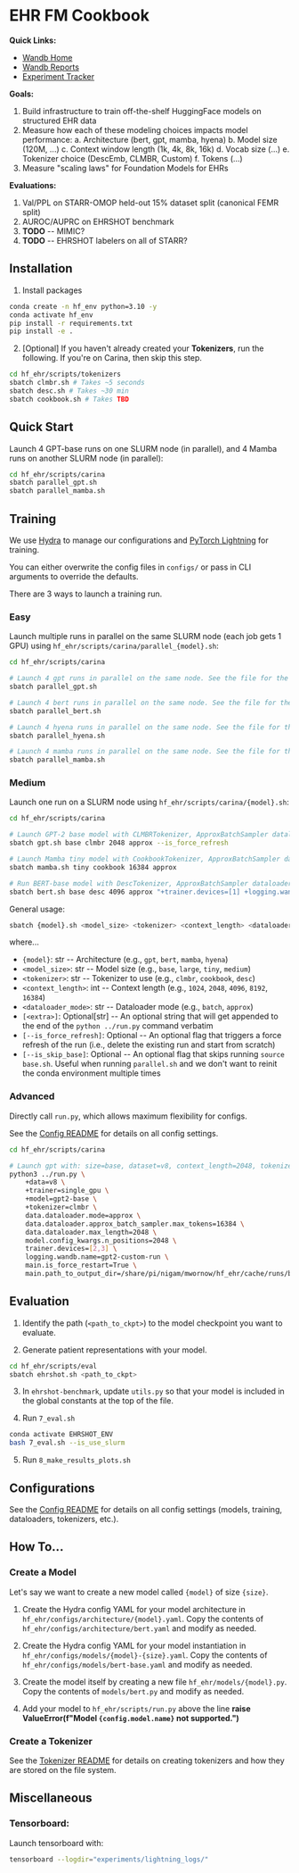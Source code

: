 # EHR FM Cookbook

**Quick Links:**
* [Wandb Home](https://wandb.ai/ehr-fm/hf_ehr?nw=nwusermiking98)
* [Wandb Reports](https://wandb.ai/ehr-fm/hf_ehr/reportlist)
* [Experiment Tracker](https://docs.google.com/spreadsheets/u/1/d/1YTQaoaAicntzNqe0jeUoU5yiAAh-Q6UeZBT9yBBf7mc/edit#gid=0)

**Goals:**
1. Build infrastructure to train off-the-shelf HuggingFace models on structured EHR data
2. Measure how each of these modeling choices impacts model performance:
    a. Architecture (bert, gpt, mamba, hyena)
    b. Model size (120M, ...)
    c. Context window length (1k, 4k, 8k, 16k)
    d. Vocab size (...)
    e. Tokenizer choice (DescEmb, CLMBR, Custom)
    f. Tokens (...)
3. Measure "scaling laws" for Foundation Models for EHRs

**Evaluations:**
1. Val/PPL on STARR-OMOP held-out 15% dataset split (canonical FEMR split)
2. AUROC/AUPRC on EHRSHOT benchmark
3. **TODO** -- MIMIC?
3. **TODO** -- EHRSHOT labelers on all of STARR?

## Installation

1. Install packages
```bash
conda create -n hf_env python=3.10 -y
conda activate hf_env
pip install -r requirements.txt
pip install -e .
```

2. [Optional] If you haven't already created your **Tokenizers**, run the following. If you're on Carina, then skip this step.
```bash
cd hf_ehr/scripts/tokenizers
sbatch clmbr.sh # Takes ~5 seconds
sbatch desc.sh # Takes ~30 min
sbatch cookbook.sh # Takes TBD
```

## Quick Start

Launch 4 GPT-base runs on one SLURM node (in parallel), and 4 Mamba runs on another SLURM node (in parallel):

```bash
cd hf_ehr/scripts/carina
sbatch parallel_gpt.sh
sbatch parallel_mamba.sh
```

## Training

We use [Hydra](https://github.com/facebookresearch/hydra) to manage our configurations and [PyTorch Lightning](https://github.com/Lightning-AI/pytorch-lightning) for training. 

You can either overwrite the config files in `configs/` or pass in CLI arguments to override the defaults.

There are 3 ways to launch a training run. 

### Easy

Launch multiple runs in parallel on the same SLURM node  (each job gets 1 GPU) using `hf_ehr/scripts/carina/parallel_{model}.sh`:

```bash
cd hf_ehr/scripts/carina

# Launch 4 gpt runs in parallel on the same node. See the file for the specific model versions run.
sbatch parallel_gpt.sh

# Launch 4 bert runs in parallel on the same node. See the file for the specific model versions run.
sbatch parallel_bert.sh

# Launch 4 hyena runs in parallel on the same node. See the file for the specific model versions run.
sbatch parallel_hyena.sh

# Launch 4 mamba runs in parallel on the same node. See the file for the specific model versions run.
sbatch parallel_mamba.sh
```

### Medium

Launch one run on a SLURM node using `hf_ehr/scripts/carina/{model}.sh`:

```bash
cd hf_ehr/scripts/carina

# Launch GPT-2 base model with CLMBRTokenizer, ApproxBatchSampler dataloader, and 2048 context length; force train from scratch and not resume prior run (even if exists)
sbatch gpt.sh base clmbr 2048 approx --is_force_refresh

# Launch Mamba tiny model with CookbookTokenizer, ApproxBatchSampler dataloader, and 16384 context length; resume prior run if exists
sbatch mamba.sh tiny cookbook 16384 approx

# Run BERT-base model with DescTokenizer, ApproxBatchSampler dataloader, and 4096 context length; resume prior run if exists; overwrite the default device assignment to GPU 1; give wandb run a name of `custom`
sbatch bert.sh base desc 4096 approx "+trainer.devices=[1] +logging.wandb.name=custom"
```

General usage:
```bash
sbatch {model}.sh <model_size> <tokenizer> <context_length> <dataloader_mode> [<extra>] [--is_force_refresh] [--is_skip_base]`
```

where...
- `{model}`: str -- Architecture (e.g., `gpt`, `bert`, `mamba`, `hyena`)
- `<model_size>`: str -- Model size (e.g., `base`, `large`, `tiny`, `medium`)
- `<tokenizer>`: str -- Tokenizer to use (e.g., `clmbr`, `cookbook`, `desc`)
- `<context_length>`: int -- Context length (e.g., `1024`, `2048`, `4096`, `8192`, `16384`)
- `<dataloader_mode>`: str -- Dataloader mode (e.g., `batch`, `approx`)
- `[<extra>]`: Optional[str] -- An optional string that will get appended to the end of the `python ../run.py` command verbatim
- `[--is_force_refresh]`: Optional -- An optional flag that triggers a force refresh of the run (i.e., delete the existing run and start from scratch)
- `[--is_skip_base]`: Optional -- An optional flag that skips running `source base.sh`. Useful when running `parallel.sh` and we don't want to reinit the conda environment multiple times

### Advanced

Directly call `run.py`, which allows maximum flexibility for configs. 

See the [Config README](hf_ehr/configs/README.md) for details on all config settings.

```bash
cd hf_ehr/scripts/carina

# Launch gpt with: size=base, dataset=v8, context_length=2048, tokenizer=CLMBRTokenizer, sampler=ApproxBatchSampler, max_tokens_per_batch=16384, use_cuda_devices=2,3, wandb_logging_name=gpt2-custom-run, force_restart_existing_run=True, save_to_path=/share/pi/nigam/mwornow/hf_ehr/cache/runs/bert-test/
python3 ../run.py \
    +data=v8 \
    +trainer=single_gpu \
    +model=gpt2-base \
    +tokenizer=clmbr \
    data.dataloader.mode=approx \
    data.dataloader.approx_batch_sampler.max_tokens=16384 \
    data.dataloader.max_length=2048 \
    model.config_kwargs.n_positions=2048 \
    trainer.devices=[2,3] \
    logging.wandb.name=gpt2-custom-run \
    main.is_force_restart=True \
    main.path_to_output_dir=/share/pi/nigam/mwornow/hf_ehr/cache/runs/bert-test/
```

## Evaluation

1. Identify the path (`<path_to_ckpt>`) to the model checkpoint you want to evaluate.

2. Generate patient representations with your model.

```bash
cd hf_ehr/scripts/eval
sbatch ehrshot.sh <path_to_ckpt>
```

3. In `ehrshot-benchmark`, update `utils.py` so that your model is included in the global constants at the top of the file.

4. Run `7_eval.sh`

```bash
conda activate EHRSHOT_ENV
bash 7_eval.sh --is_use_slurm
```

5. Run `8_make_results_plots.sh`

## Configurations

See the [Config README](hf_ehr/configs/README.md) for details on all config settings (models, training, dataloaders, tokenizers, etc.).

## How To...

### Create a Model

Let's say we want to create a new model called `{model}` of size `{size}`.

1. Create the Hydra config YAML for your model architecture in `hf_ehr/configs/architecture/{model}.yaml`. Copy the contents of `hf_ehr/configs/architecture/bert.yaml` and modify as needed. 

2. Create the Hydra config YAML for your model instantiation in `hf_ehr/configs/models/{model}-{size}.yaml`. Copy the contents of `hf_ehr/configs/models/bert-base.yaml` and modify as needed.

3. Create the model itself by creating a new file `hf_ehr/models/{model}.py`. Copy the contents of `models/bert.py` and modify as needed.

4. Add your model to `hf_ehr/scripts/run.py` above the line **raise ValueError(f"Model `{config.model.name}` not supported.")**

### Create a Tokenizer

See the [Tokenizer README](hf_ehr/tokenizers/README.md) for details on creating tokenizers and how they are stored on the file system.

## Miscellaneous

### Tensorboard:

Launch tensorboard with:
```bash
tensorboard --logdir="experiments/lightning_logs/"
```